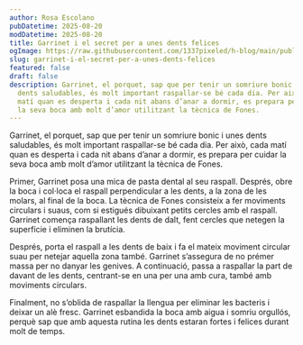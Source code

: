 ```yaml
---
author: Rosa Escolano
pubDatetime: 2025-08-20
modDatetime: 2025-08-20
title: Garrinet i el secret per a unes dents felices
ogImage: https://raw.githubusercontent.com/1337pixeled/h-blog/main/public/assets/garrinet5.webp
slug: garrinet-i-el-secret-per-a-unes-dents-felices
featured: false
draft: false
description: Garrinet, el porquet, sap que per tenir un somriure bonic i unes
  dents saludables, és molt important raspallar-se bé cada dia. Per això, cada
  matí quan es desperta i cada nit abans d’anar a dormir, es prepara per cuidar
  la seva boca amb molt d’amor utilitzant la tècnica de Fones.
---
```

Garrinet, el porquet, sap que per tenir un somriure bonic i unes dents saludables, és molt important raspallar-se bé cada dia. Per això, cada matí quan es desperta i cada nit abans d’anar a dormir, es prepara per cuidar la seva boca amb molt d’amor utilitzant la tècnica de Fones.

Primer, Garrinet posa una mica de pasta dental al seu raspall. Després, obre la boca i col·loca el raspall perpendicular a les dents, a la zona de les molars, al final de la boca. La tècnica de Fones consisteix a fer moviments circulars i suaus, com si estigués dibuixant petits cercles amb el raspall. Garrinet comença raspallant les dents de dalt, fent cercles que netegen la superfície i eliminen la brutícia.

Després, porta el raspall a les dents de baix i fa el mateix moviment circular suau per netejar aquella zona també. Garrinet s’assegura de no prémer massa per no danyar les genives. A continuació, passa a raspallar la part de davant de les dents, centrant-se en una per una amb cura, també amb moviments circulars.

Finalment, no s’oblida de raspallar la llengua per eliminar les bacteris i deixar un alè fresc. Garrinet esbandida la boca amb aigua i somriu orgullós, perquè sap que amb aquesta rutina les dents estaran fortes i felices durant molt de temps.